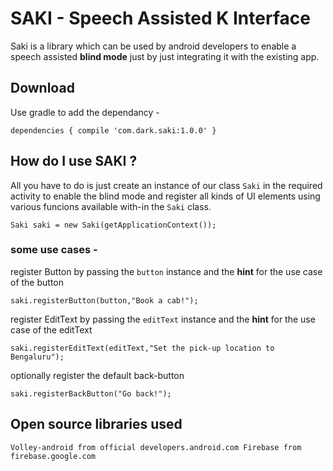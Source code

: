 # SAKI - Speech Assisted K Interface

  Saki is a library which can be used by android developers to enable a speech assisted **blind mode** just by just integrating it with the existing app.

## Download

Use gradle to add the dependancy - 

`
dependencies {
  compile 'com.dark.saki:1.0.0'
}
`

## How do I use SAKI ?

All you have to do is just create an instance of our class `Saki` in the required activity to enable the blind mode and register all kinds of UI elements using various funcions available with-in the `Saki` class.


`
Saki saki = new Saki(getApplicationContext());
`

### some use cases - 

register Button by passing the `button` instance and the **hint** for the use case of the button

`
saki.registerButton(button,"Book a cab!");
`

register EditText by passing the `editText` instance and the **hint** for the use case of the editText

`
saki.registerEditText(editText,"Set the pick-up location to Bengaluru");
`

optionally register the default back-button 

`
saki.registerBackButton("Go back!");
`

## Open source libraries used

`
Volley-android from official developers.android.com
Firebase from firebase.google.com
`
